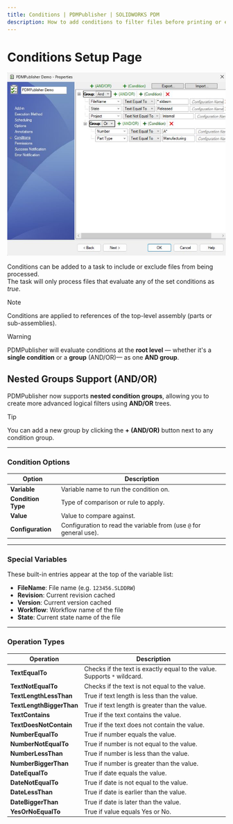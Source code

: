 ```yaml
---
title: Conditions | PDMPublisher | SOLIDWORKS PDM
description: How to add conditions to filter files before printing or exporting. 
---
```


# Conditions Setup Page

![alt text](../images/conditions.png)

Conditions can be added to a task to include or exclude files from being processed.  
The task will only process files that evaluate any of the set conditions as *true*.

> [!NOTE]  
> Conditions are applied to references of the top-level assembly (parts or sub-assemblies).

> [!WARNING]  
> PDMPublisher will evaluate conditions at the **root level** — whether it's a **single condition** or a **group** (AND/OR)— as one **AND group**.  


##  Nested Groups Support (AND/OR)

PDMPublisher now supports **nested condition groups**, allowing you to create more advanced logical filters using **AND/OR** trees.

> [!TIP]
> You can add a new group by clicking the **+ (AND/OR)** button next to any condition group.

---

### Condition Options

| Option            | Description                                                                 |
|-------------------|-----------------------------------------------------------------------------|
| **Variable**       | Variable name to run the condition on.                                     |
| **Condition Type** | Type of comparison or rule to apply.                                       |
| **Value**          | Value to compare against.                                                  |
| **Configuration**  | Configuration to read the variable from (use `@` for general use).         |

---

### Special Variables

These built-in entries appear at the top of the variable list:

- **FileName**: File name (e.g. `123456.SLDDRW`)
- **Revision**: Current revision cached
- **Version**: Current version cached
- **Workflow**: Workflow name of the file
- **State**: Current state name of the file

---

### Operation Types

| Operation               | Description                                                                 |
|-------------------------|-----------------------------------------------------------------------------|
| **TextEqualTo**         | Checks if the text is exactly equal to the value. Supports `*` wildcard.   |
| **TextNotEqualTo**      | Checks if the text is not equal to the value.                              |
| **TextLengthLessThan**  | True if text length is less than the value.                                |
| **TextLengthBiggerThan**| True if text length is greater than the value.                             |
| **TextContains**        | True if the text contains the value.                                       |
| **TextDoesNotContain**  | True if the text does not contain the value.                               |
| **NumberEqualTo**       | True if number equals the value.                                           |
| **NumberNotEqualTo**    | True if number is not equal to the value.                                  |
| **NumberLessThan**      | True if number is less than the value.                                     |
| **NumberBiggerThan**    | True if number is greater than the value.                                  |
| **DateEqualTo**         | True if date equals the value.                                             |
| **DateNotEqualTo**      | True if date is not equal to the value.                                    |
| **DateLessThan**        | True if date is earlier than the value.                                    |
| **DateBiggerThan**      | True if date is later than the value.                                      |
| **YesOrNoEqualTo**      | True if value equals Yes or No.                                            |
